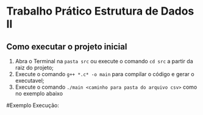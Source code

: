 # Trabalho Prático Estrutura de Dados II

## Como executar o projeto inicial

1. Abra o Terminal na `pasta src` ou execute o comando `cd src` a partir da raiz do projeto;
2. Execute o comando `g++ *.c* -o main` para compilar o código e gerar o executavel;
3. Execute o comando `./main <caminho para pasta do arquivo csv>` como no exemplo abaixo

#Exemplo Execução: 

